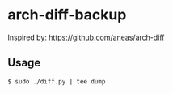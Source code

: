 # arch-diff-backup
Inspired by: https://github.com/aneas/arch-diff
## Usage
```
$ sudo ./diff.py | tee dump
```
